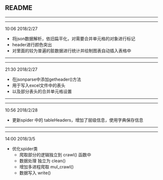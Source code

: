 <h2>README</h2>

---
---
10:06 2018/2/27
*   将json数据解析，依旧扁平化，对需要合并单元格的对象进行标记
*   header进行颜色突出
*   对里面的较为普遍的脏数据进行统计并绘制图表自动插入表格中

---
---
21:30 2018/2/27
*   在jsonparse中添加getheader()方法<br>
*   用于写入excel文件中的表头
*   以及部分表头的合并单元格设置

---
---
10:56 2018/2/28
*   更新spider 中的 tableHeaders，增加了层级信息，使用字典保存信息

---
---
14:00 2018/3/5
*   优化spider类
    *   爬取部分的逻辑独立到 crawl() 函数中
    *   数据处理 独立为 clean() 
    *   增加多进程爬取 mul_crawl()
    *   数据写入 write()